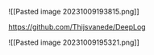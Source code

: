 ![[Pasted image 20231009193815.png]]

https://github.com/Thijsvanede/DeepLog

![[Pasted image 20231009195321.png]]

